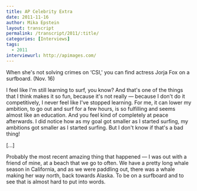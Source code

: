 ```yaml
---
title: AP Celebrity Extra
date: 2011-11-16
author: Mika Epstein
layout: transcript
permalink: /transcript/2011/:title/
categories: [Interviews]
tags:
  - 2011
interviewurl: http://apimages.com/ 
---
```

When she's not solving crimes on &#8216;CSI,' you can find actress Jorja Fox on a surfboard. (Nov. 16)

I feel like I'm still learning to surf, you know? And that's one of the things that I think makes it so fun, because it's not really &#8212; because I don't do it competitively, I never feel like I've stopped learning. For me, it can lower my ambition, to go out and surf for a few hours, is so fulfilling and seems almost like an education. And you feel kind of completely at peace afterwards. I did notice how as my goal got smaller as I started surfing, my ambitions got smaller as I started surfing. But I don't know if that's a bad thing!

[...]

Probably the most recent amazing thing that happened &#8212; I was out with a friend of mine, at a beach that we go to often. We have a pretty long whale season in California, and as we were paddling out, there was a whale making her way north, back towards Alaska. To be on a surfboard and to see that is almost hard to put into words.